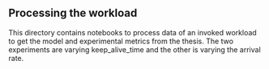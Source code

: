 ## Processing the workload

This directory contains notebooks to process data of an invoked workload to get the model and experimental metrics from the thesis. The two experiments are varying keep_alive_time and the other is varying the arrival rate. 

